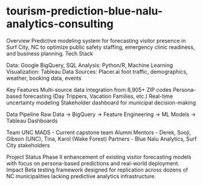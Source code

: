 # tourism-prediction-blue-nalu-analytics-consulting

Overview
Predictive modeling system for forecasting visitor presence in Surf City, NC to optimize public safety staffing, emergency clinic readiness, and business planning.
Tech Stack

Data: Google BigQuery, SQL
Analysis: Python/R, Machine Learning
Visualization: Tableau
Data Sources: Placer.ai foot traffic, demographics, weather, booking data, events

Key Features
Multi-source data integration from 8,905+ ZIP codes
Persona-based forecasting (Day Trippers, Vacation Families, etc.)
Real-time uncertainty modeling
Stakeholder dashboard for municipal decision-making

Data Pipeline
Raw Data → BigQuery → Feature Engineering → ML Models → Tableau Dashboards

Team
UNC MADS - Current capstone team
Alumni Mentors - Derek, Sooji, Gibson (UNC), Tina, Karol (Wake Forest)
Partners - Blue Nalu Analytics, Surf City stakeholders

Project Status
Phase II enhancement of existing visitor forecasting models with focus on persona-based predictions and real-world deployment.
Impact
Beta testing framework designed for replication across dozens of NC municipalities lacking predictive analytics infrastructure.
